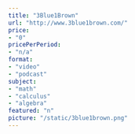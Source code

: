 ```yaml
---
title: "3Blue1Brown"
url: "http://www.3blue1brown.com/"
price: 
- "0"
pricePerPeriod: 
- "n/a"
format: 
- "video"
- "podcast"
subject: 
- "math"
- "calculus"
- "algebra"
featured: "n"
picture: "/static/3blue1brown.png"
---
```

